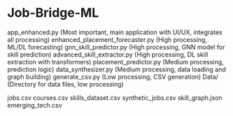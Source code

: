 # Job-Bridge-ML

app_enhanced.py (Most important, main application with UI/UX, integrates all processing)
enhanced_placement_forecaster.py (High processing, ML/DL forecasting)
gnn_skill_predictor.py (High processing, GNN model for skill prediction)
advanced_skill_extractor.py (High processing, DL skill extraction with transformers)
placement_predictor.py (Medium processing, prediction logic)
data_synthesizer.py (Medium processing, data loading and graph building)
generate_csv.py (Low processing, CSV generation)
Data/ (Directory for data files, low processing)

jobs.csv
courses.csv
skills_dataset.csv
synthetic_jobs.csv
skill_graph.json
emerging_tech.csv